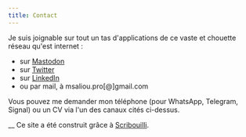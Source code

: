 ```yaml
---
title: Contact
---
```

Je suis joignable sur tout un tas d'applications de ce vaste et chouette réseau qu'est internet&nbsp;:
- sur [Mastodon](https://piaille.fr/@mathildesaliou)
- sur [Twitter](https://twitter.com/mathildsl)
- sur [LinkedIn](https://www.linkedin.com/in/mathildesaliou/)
- ou par mail, à msaliou.pro[@]gmail.com

Vous pouvez me demander mon téléphone (pour WhatsApp, Telegram, Signal) ou un CV via l'un des canaux cités ci-dessus.

__
Ce site a été construit grâce à [Scribouilli](http://scribouilli.lechappeebelle.team/).